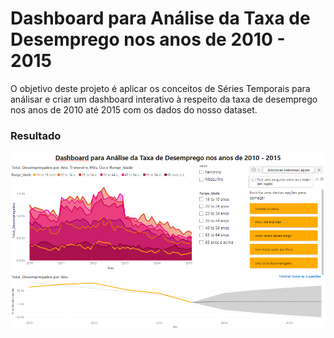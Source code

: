 # Dashboard para Análise da Taxa de Desemprego nos anos de 2010 - 2015

O objetivo deste projeto é aplicar os conceitos de Séries Temporais para análisar e criar um dashboard interativo à respeito da taxa de desemprego nos anos de 2010 até 2015 com os dados do nosso dataset.

### Resultado

<img src="imagens/resultado.PNG">